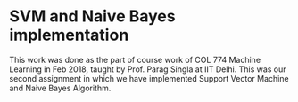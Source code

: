 # SVM and Naive Bayes implementation<br />
This work was done as the part of course work of COL 774 Machine Learning in Feb 2018, taught by Prof. Parag Singla at IIT Delhi. This was our second assignment in which we have implemented Support Vector Machine and Naive Bayes Algorithm.
